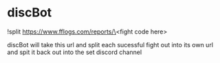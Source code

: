 # discBot
!split https://www.fflogs.com/reports/\<fight code here\>

discBot will take this url and split each sucessful fight out into its own url and spit it back out into the set discord channel